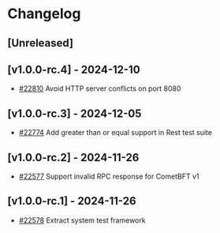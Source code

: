 <!--
Guiding Principles:

Changelogs are for humans, not machines.
There should be an entry for every single version.
The same types of changes should be grouped.
Versions and sections should be linkable.
The latest version comes first.
The release date of each version is displayed.
Mention whether you follow Semantic Versioning.

Usage:

Changelog entries are generated by git cliff ref: https://github.com/orhun/git-cliff

Each commit should be conventional, the following message groups are supported.

* feat: A new feature
* fix: A bug fix
* docs: Documentation only changes
* style: Changes that do not affect the meaning of the code (white-space, formatting, missing semi-colons, etc)
* refactor: A code change that neither fixes a bug nor adds a feature
* perf: A code change that improves performance
* test: Adding missing tests or correcting existing tests
* build: Changes that affect the build system or external dependencies (example scopes: go, npm)
* ci: Changes to our CI configuration files and scripts (example scopes: GH Actions)
* chore: Other changes that don't modify src or test files
* revert: Reverts a previous commit

When a change is made that affects the API or state machine, the commit message prefix should be suffixed with `!`.

Ref: https://github.com/commitizen/conventional-commit-types/blob/v3.0.0/index.json
-->

# Changelog

## [Unreleased]

## [v1.0.0-rc.4] - 2024-12-10

* [#22810](https://github.com/cosmos/cosmos-sdk/pull/22810) Avoid HTTP server conflicts on port 8080

## [v1.0.0-rc.3] - 2024-12-05

* [#22774](https://github.com/cosmos/cosmos-sdk/pull/22774) Add greater than or equal support in Rest test suite

## [v1.0.0-rc.2] - 2024-11-26

* [#22577](https://github.com/cosmos/cosmos-sdk/pull/22577) Support invalid RPC response for CometBFT v1

## [v1.0.0-rc.1] - 2024-11-26

* [#22578](https://github.com/cosmos/cosmos-sdk/pull/22578) Extract system test framework
